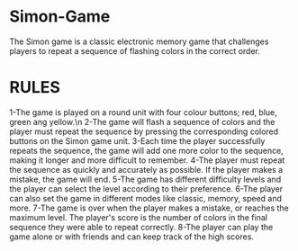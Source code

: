 # Simon-Game
The Simon game is a classic electronic memory game that challenges players to repeat a sequence of flashing colors in the correct order.

# RULES
1-The game is played on a round unit with four colour buttons; red, blue, green ang yellow.\n
2-The game will flash a sequence of colors and the player must repeat the sequence by pressing the corresponding colored buttons on the Simon game unit.
3-Each time the player successfully repeats the sequence, the game will add one more color to the sequence, making it longer and more difficult to remember.
4-The player must repeat the sequence as quickly and accurately as possible. If the player makes a mistake, the game will end.
5-The game has different difficulty levels and the player can select the level according to their preference.
6-The player can also set the game in different modes like classic, memory, speed and more.
7-The game is over when the player makes a mistake, or reaches the maximum level. The player's score is the number of colors in the final sequence they were able to repeat correctly.
8-The player can play the game alone or with friends and can keep track of the high scores.
